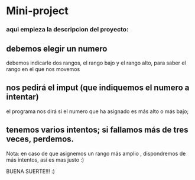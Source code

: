 # Mini-project

### aqui empieza la descripcion del proyecto:

## debemos elegir un numero

debemos indicarle dos rangos, el rango bajo y el rango alto, para saber el rango en el que nos movemos

## nos pedirá el imput  (que indiquemos el numero a intentar)

el programa nos dirá si el numero que ha asignado es más alto o más bajo;

## tenemos varios intentos; si fallamos más de tres veces, perdemos.

Nota: en caso de que asignemos un rango más amplio , dispondremos de más intentos, así es mas justo :)

BUENA SUERTE!!! :)
